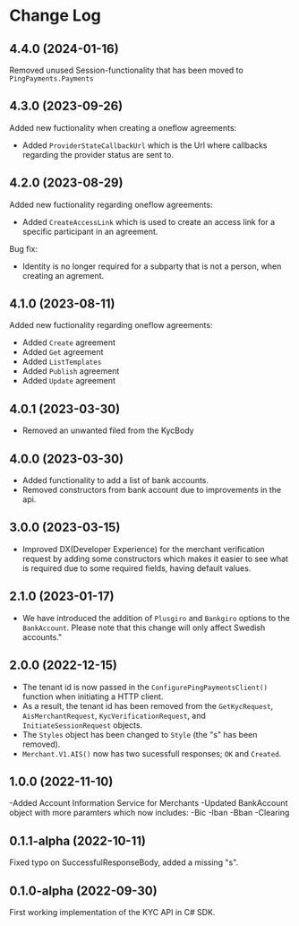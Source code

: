 # Change Log

## 4.4.0 (2024-01-16)

Removed unused Session-functionality that has been moved to `PingPayments.Payments`

## 4.3.0 (2023-09-26)

Added new fuctionality when creating a oneflow agreements:

-   Added `ProviderStateCallbackUrl` which is the Url where callbacks regarding the provider status are sent to.

## 4.2.0 (2023-08-29)

Added new fuctionality regarding oneflow agreements:

-   Added `CreateAccessLink` which is used to create an access link for a specific participant in an agreement.

Bug fix:

-   Identity is no longer required for a subparty that is not a person, when creating an agrement.

## 4.1.0 (2023-08-11)

Added new fuctionality regarding oneflow agreements:

-   Added `Create` agreement
-   Added `Get` agreement
-   Added `ListTemplates`
-   Added `Publish` agreement
-   Added `Update` agreement

## 4.0.1 (2023-03-30)

-   Removed an unwanted filed from the KycBody

## 4.0.0 (2023-03-30)

-   Added functionality to add a list of bank accounts.
-   Removed constructors from bank account due to improvements in the api.

## 3.0.0 (2023-03-15)

-   Improved DX(Developer Experience) for the merchant verification request by adding some constructors which makes it easier to see what is required due to some required fields, having default values.

## 2.1.0 (2023-01-17)

-   We have introduced the addition of `Plusgiro` and `Bankgiro` options to the `BankAccount`. Please note that this change will only affect Swedish accounts."

## 2.0.0 (2022-12-15)

-   The tenant id is now passed in the `ConfigurePingPaymentsClient()` function when initiating a HTTP client.
-   As a result, the tenant id has been removed from the `GetKycRequest`, `AisMerchantRequest`, `KycVerificationRequest`, and `InitiateSessionRequest` objects.
-   The `Styles` object has been changed to `Style` (the "s" has been removed).
-   `Merchant.V1.AIS()` now has two sucessfull responses; `OK` and `Created`.

## 1.0.0 (2022-11-10)

-Added Account Information Service for Merchants
-Updated BankAccount object with more paramters which now includes:
-Bic
-Iban
-Bban
-Clearing

## 0.1.1-alpha (2022-10-11)

Fixed typo on SuccessfulResponseBody, added a missing "s".

## 0.1.0-alpha (2022-09-30)

First working implementation of the KYC API in C# SDK.
